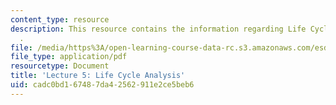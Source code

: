```yaml
---
content_type: resource
description: This resource contains the information regarding Life Cycle Analysis
  .
file: /media/https%3A/open-learning-course-data-rc.s3.amazonaws.com/esd-s43-green-supply-chain-management-spring-2014/cadc0bd167487da42562911e2ce5beb6_MITESD_S43S14_Lecture5.pdf
file_type: application/pdf
resourcetype: Document
title: 'Lecture 5: Life Cycle Analysis'
uid: cadc0bd1-6748-7da4-2562-911e2ce5beb6
---
```

